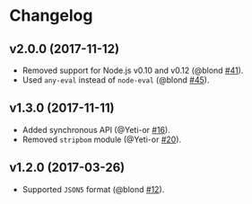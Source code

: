 Changelog
=========

v2.0.0 (2017-11-12)
-------------------

* Removed support for Node.js v0.10 and v0.12 (@blond [#41]).
* Used `any-eval` instead of `node-eval` (@blond [#45]).

[#41]: https://github.com/node-eval/file-eval/pull/41
[#45]: https://github.com/node-eval/file-eval/pull/45

v1.3.0 (2017-11-11)
-------------------

* Added synchronous API (@Yeti-or [#16]).
* Removed `stripbom` module (@Yeti-or [#20]).

[#16]: https://github.com/node-eval/file-eval/pull/16
[#20]: https://github.com/node-eval/file-eval/pull/20

v1.2.0 (2017-03-26)
-------------------

* Supported `JSON5` format (@blond [#12]).

[#12]: https://github.com/node-eval/file-eval/pull/12
